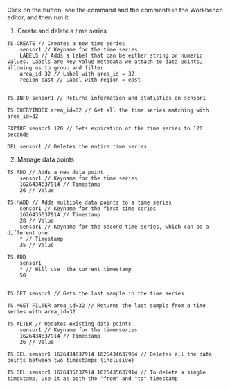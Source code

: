 Click on the button, see the command and the comments in the Workbench editor, and then run it.

1. Create and delete a time series

```redis Create    
TS.CREATE // Creates a new time series
    sensor1 // Keyname for the time series
    LABELS // Adds a label that can be either string or numeric values. Labels are key-value metadata we attach to data points, allowing us to group and filter. 
    area_id 32 // Label with area_id = 32
    region east // Label with region = east
    
```
```redis Read
TS.INFO sensor1 // Returns information and statistics on sensor1
 
TS.QUERYINDEX area_id=32 // Get all the time series matching with area_id=32

```
```redis Delete
EXPIRE sensor1 120 // Sets expiration of the time series to 120 seconds
 
DEL sensor1 // Deletes the entire time series
```

2. Manage data points
```redis Add
TS.ADD // Adds a new data point
    sensor1 // Keyname for the time series
    1626434637914 // Timestamp
    26 // Value
 
TS.MADD // Adds multiple data points to a time series
    sensor1 // Keyname for the first time series
    1626435637914 // Timestamp
    28 // Value
    sensor1 // Keyname for the second time series, which can be a different one
    * // Timestamp
    35 // Value
 
TS.ADD 
    sensor1
    * // Will use  the current timestamp
    50
    
```
```redis Read
TS.GET sensor1 // Gets the last sample in the time series
 
TS.MGET FILTER area_id=32 // Returns the last sample from a time series with area_id=32

```
```redis Update
TS.ALTER // Updates existing data points
    sensor1 // Keyname for the timerseries
    1626434637914 // Timestamp
    26 // Value

```
```redis Delete
TS.DEL sensor1 1626434637914 1626434637964 // Deletes all the data points between two timestamps (inclusive)
 
TS.DEL sensor1 1626435637914 1626435637914 // To delete a single timestamp, use it as both the "from" and "to" timestamp

```

